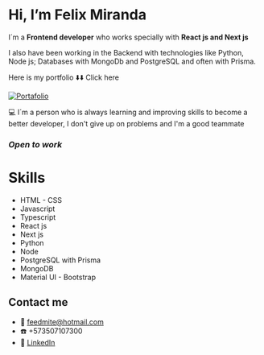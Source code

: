 # Hi, I’m Felix Miranda

I´m a **Frontend developer** who works specially with **React js and Next js**

I also have been working in the Backend with technologies like Python, Node js; Databases with MongoDb and PostgreSQL and often with Prisma.

Here is my portfolio  :arrow_down::arrow_down: Click here

[![Portafolio](https://firebasestorage.googleapis.com/v0/b/my-images-ed5a3.appspot.com/o/images%2Ffront.jpeg?alt=media&token=57d23d86-9555-4b13-9ef6-0984d2e320bb)](https://www.mirandadeveloper.com/)


:computer: I´m a person who is always learning and improving skills to become a better developer, I don't give up on problems and I'm a good teammate

### 

### _Open to work_

# Skills
- HTML - CSS
- Javascript
- Typescript
- React js
- Next js
- Python
- Node
- PostgreSQL with Prisma
- MongoDB
- Material UI - Bootstrap



## Contact me

- :email: feedmite@hotmail.com
- :telephone: +573507107300
- :large_blue_diamond: [LinkedIn](https://www.linkedin.com/in/fmirandat/)

<!---
FemtDeveloper/FemtDeveloper is a ✨ special ✨ repository because its `README.md` (this file) appears on your GitHub profile.
You can click the Preview link to take a look at your changes.
--->
